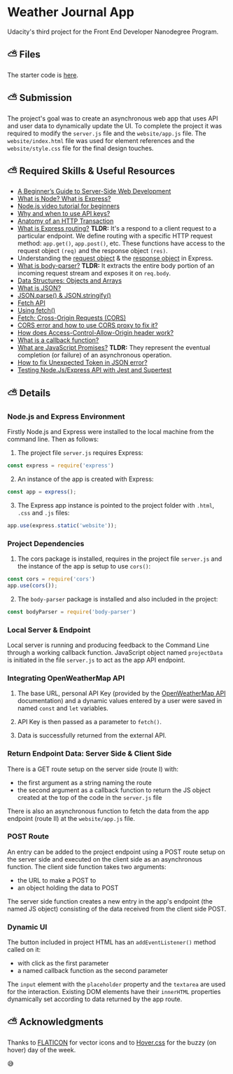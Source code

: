 # Weather Journal App


Udacity's third project for the Front End Developer Nanodegree Program.

## ⛅ Files

The starter code is [here](https://github.com/udacity/fend/tree/refresh-2019/projects/weather-journal-app).
 
## ⛅ Submission

The project's goal was to create an asynchronous web app that uses API and user data to dynamically update the UI. To complete the project it was required to modify the `server.js` file and the `website/app.js` file. The `website/index.html` file was used for element references and the `website/style.css` file for the final design touches.

## ⛅ Required Skills & Useful Resources

* [A Beginner’s Guide to Server-Side Web Development](https://blog.bitsrc.io/a-beginners-guide-to-server-side-web-development-with-node-js-17385da09f93)
* [What is Node? What is Express?](https://developer.mozilla.org/en-US/docs/Learn/Server-side/Express_Nodejs/Introduction)
* [Node.js video tutorial for beginners](https://www.youtube.com/watch?v=TlB_eWDSMt4)
* [Why and when to use API keys?](https://cloud.google.com/endpoints/docs/openapi/when-why-api-key)
* [Anatomy of an HTTP Transaction](https://nodejs.org/en/docs/guides/anatomy-of-an-http-transaction/)
* [What is Express routing?](https://expressjs.com/en/guide/routing.html) **TLDR:** It's a respond to a client request to a particular endpoint. We define routing with a specific HTTP request method: `app.get()`, `app.post()`, etc. These functions have access to the request object `(req)` and the response object `(res)`.
* Understanding the [request object](https://alligator.io/nodejs/req-object-in-expressjs/) & the [response object](https://alligator.io/nodejs/res-object-in-expressjs/) in Express.
* [What is body-parser?](https://github.com/expressjs/body-parser) **TLDR:** It extracts the entire body portion of an incoming request stream and exposes it on `req.body`.
* [Data Structures: Objects and Arrays](https://eloquentjavascript.net/04_data.html)
* [What is JSON?](https://developer.mozilla.org/en-US/docs/Learn/JavaScript/Objects/JSON)
* [JSON.parse() & JSON.stringify()](https://alligator.io/nodejs/req-object-in-expressjs/)
* [Fetch API](https://developer.mozilla.org/en-US/docs/Web/API/Fetch_API)
* [Using fetch()](https://developer.mozilla.org/en-US/docs/Web/API/Fetch_API/Using_Fetch)
* [Fetch: Cross-Origin Requests (CORS)](https://javascript.info/fetch-crossorigin)
* [CORS error and how to use CORS proxy to fix it?](https://www.freecodecamp.org/forum/t/calling-openweathermap-api-is-blocked-due-to-cors-header-access-control-allow-origin-missing/191868)
* [How does Access-Control-Allow-Origin header work?](https://stackoverflow.com/questions/10636611/how-does-access-control-allow-origin-header-work)
* [What is a callback function?](https://codeburst.io/javascript-what-the-heck-is-a-callback-aba4da2deced)
* [What are JavaScript Promises?](https://developer.mozilla.org/en-US/docs/Web/JavaScript/Guide/Using_promises) **TLDR:** They represent the eventual completion (or failure) of an asynchronous operation.
* [How to fix Unexpected Token in JSON error?](https://www.youtube.com/watch?v=RcEmaTVIE24)
* [Testing Node.Js/Express API with Jest and Supertest](https://www.oriechinedu.com/posts/testing-nodejs-express-api-with-jest-and-supertest)

## ⛅ Details

### Node.js and Express Environment

Firstly Node.js and Express were installed to the local machine from the command line. Then as follows:

1. The project file `server.js` requires Express:

```javascript 
const express = require('express')
```
2. An instance of the app is created with Express:

```javascript 
const app = express();
```
3. The Express app instance is pointed to the project folder with `.html`, `.css` and `.js` files:

```javascript 
app.use(express.static('website'));
```

### Project Dependencies

1. The cors package is installed, requires in the project file `server.js` and the instance of the app is setup to use `cors()`:

```javascript 
const cors = require('cors')
app.use(cors());
```

2. The `body-parser` package is installed and also included in the project:

```javascript 
const bodyParser = require('body-parser')
```

### Local Server & Endpoint

Local server is running and producing feedback to the Command Line through a working callback function. JavaScript object named `projectData` is initiated in the file `server.js` to act as the app API endpoint.

### Integrating OpenWeatherMap API

1. The base URL, personal API Key (provided by the [OpenWeatherMap API](https://openweathermap.org/guide) documentation) and a dynamic values entered by a user were saved in named `const` and `let` variables.

2. API Key is then passed as a parameter to `fetch()`.

3. Data is successfully returned from the external API.

### Return Endpoint Data: Server Side & Client Side

There is a GET route setup on the server side (route I) with: 
* the first argument as a string naming the route
* the second argument as a callback function to return the JS object created at the top of the code in the `server.js` file

There is also an asynchronous function to fetch the data from the app endpoint (route II) at the `website/app.js` file.

### POST Route

An entry can be added to the project endpoint using a POST route setup on the server side and executed on the client side as an asynchronous function. The client side function takes two arguments: 
* the URL to make a POST to
* an object holding the data to POST

The server side function creates a new entry in the app's endpoint (the named JS object) consisting of the data received from the client side POST.

### Dynamic UI

The button included in project HTML has an `addEventListener()` method called on it:
* with click as the first parameter
* a named callback function as the second parameter

The `input` element with the `placeholder` property and the `textarea` are used for the interaction. Existing DOM elements have their `innerHTML` properties dynamically set according to data returned by the app route.

## ⛅ Acknowledgments

Thanks to [FLATICON](https://www.flaticon.com/) for vector icons and to [Hover.css](https://github.com/IanLunn/Hover) for the buzzy (on hover) day of the week.  

😅
